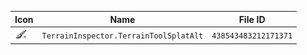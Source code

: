 | Icon | Name | File ID |
| ---  | ---  | ---     |
| ![](TerrainInspector.TerrainToolSplatAlt.png) | `TerrainInspector.TerrainToolSplatAlt` | `438543483212171371` |
